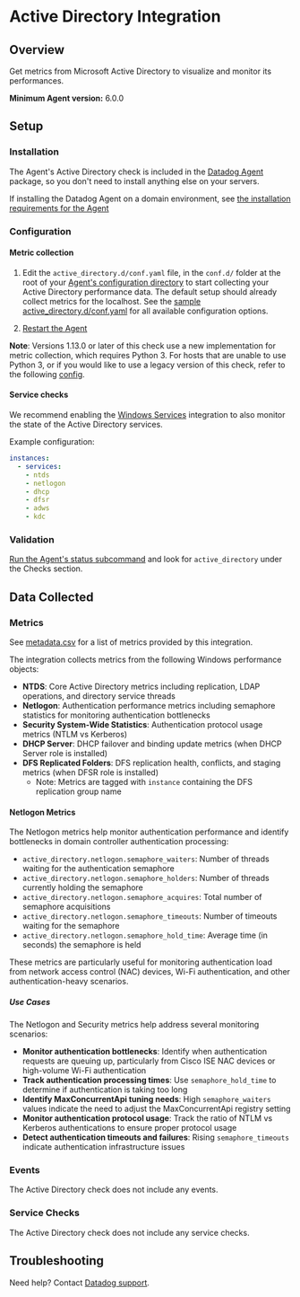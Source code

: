 # Active Directory Integration

## Overview

Get metrics from Microsoft Active Directory to visualize and monitor its performances.

**Minimum Agent version:** 6.0.0

## Setup

### Installation

The Agent's Active Directory check is included in the [Datadog Agent][1] package, so you don't need to install anything else on your servers.

If installing the Datadog Agent on a domain environment, see [the installation requirements for the Agent][2]

### Configuration

#### Metric collection

1. Edit the `active_directory.d/conf.yaml` file, in the `conf.d/` folder at the root of your [Agent's configuration directory][3] to start collecting your Active Directory performance data. The default setup should already collect metrics for the localhost. See the [sample active_directory.d/conf.yaml][4] for all available configuration options.

2. [Restart the Agent][5]

**Note**: Versions 1.13.0 or later of this check use a new implementation for metric collection, which requires Python 3. For hosts that are unable to use Python 3, or if you would like to use a legacy version of this check, refer to the following [config][10].

#### Service checks
We recommend enabling the [Windows Services][11] integration to also monitor the state of the Active Directory services.

Example configuration:
```yaml
instances:
  - services:
    - ntds
    - netlogon
    - dhcp
    - dfsr
    - adws
    - kdc
```

### Validation

[Run the Agent's status subcommand][7] and look for `active_directory` under the Checks section.

## Data Collected

### Metrics

See [metadata.csv][8] for a list of metrics provided by this integration.

The integration collects metrics from the following Windows performance objects:

- **NTDS**: Core Active Directory metrics including replication, LDAP operations, and directory service threads
- **Netlogon**: Authentication performance metrics including semaphore statistics for monitoring authentication bottlenecks
- **Security System-Wide Statistics**: Authentication protocol usage metrics (NTLM vs Kerberos)
- **DHCP Server**: DHCP failover and binding update metrics (when DHCP Server role is installed)
- **DFS Replicated Folders**: DFS replication health, conflicts, and staging metrics (when DFSR role is installed)
  - Note: Metrics are tagged with `instance` containing the DFS replication group name

#### Netlogon Metrics

The Netlogon metrics help monitor authentication performance and identify bottlenecks in domain controller authentication processing:

- `active_directory.netlogon.semaphore_waiters`: Number of threads waiting for the authentication semaphore
- `active_directory.netlogon.semaphore_holders`: Number of threads currently holding the semaphore
- `active_directory.netlogon.semaphore_acquires`: Total number of semaphore acquisitions
- `active_directory.netlogon.semaphore_timeouts`: Number of timeouts waiting for the semaphore
- `active_directory.netlogon.semaphore_hold_time`: Average time (in seconds) the semaphore is held

These metrics are particularly useful for monitoring authentication load from network access control (NAC) devices, Wi-Fi authentication, and other authentication-heavy scenarios.

##### Use Cases

The Netlogon and Security metrics help address several monitoring scenarios:

- **Monitor authentication bottlenecks**: Identify when authentication requests are queuing up, particularly from Cisco ISE NAC devices or high-volume Wi-Fi authentication
- **Track authentication processing times**: Use `semaphore_hold_time` to determine if authentication is taking too long
- **Identify MaxConcurrentApi tuning needs**: High `semaphore_waiters` values indicate the need to adjust the MaxConcurrentApi registry setting
- **Monitor authentication protocol usage**: Track the ratio of NTLM vs Kerberos authentications to ensure proper protocol usage
- **Detect authentication timeouts and failures**: Rising `semaphore_timeouts` indicate authentication infrastructure issues

### Events

The Active Directory check does not include any events.

### Service Checks

The Active Directory check does not include any service checks.

## Troubleshooting

Need help? Contact [Datadog support][9].

[1]: /account/settings/agent/latest
[2]: https://docs.datadoghq.com/agent/faq/windows-agent-ddagent-user/#installation-in-a-domain-environment
[3]: https://docs.datadoghq.com/agent/guide/agent-configuration-files/#agent-configuration-directory
[4]: https://github.com/DataDog/integrations-core/blob/master/active_directory/datadog_checks/active_directory/data/conf.yaml.example
[5]: https://docs.datadoghq.com/agent/guide/agent-commands/#start-stop-and-restart-the-agent
[7]: https://docs.datadoghq.com/agent/guide/agent-commands/#agent-status-and-information
[8]: https://github.com/DataDog/integrations-core/blob/master/active_directory/metadata.csv
[9]: https://docs.datadoghq.com/help/
[10]: https://github.com/DataDog/integrations-core/blob/7.33.x/active_directory/datadog_checks/active_directory/data/conf.yaml.example
[11]: https://docs.datadoghq.com/integrations/windows_service/